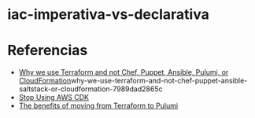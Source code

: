 # iac-imperativa-vs-declarativa

# Referencias
* [Why we use Terraform and not Chef, Puppet, Ansible, Pulumi, or CloudFormation](https://blog.gruntwork.io/)why-we-use-terraform-and-not-chef-puppet-ansible-saltstack-or-cloudformation-7989dad2865c 
* [Stop Using AWS CDK](https://blog.devspecops.com/stop-using-aws-cdk-b2052abb4cb5)
* [The benefits of moving from Terraform to Pulumi](https://medium.com/@christopherlenard/the-benefits-of-moving-from-terraform-to-pulumi-7e01a3ab8f43)

